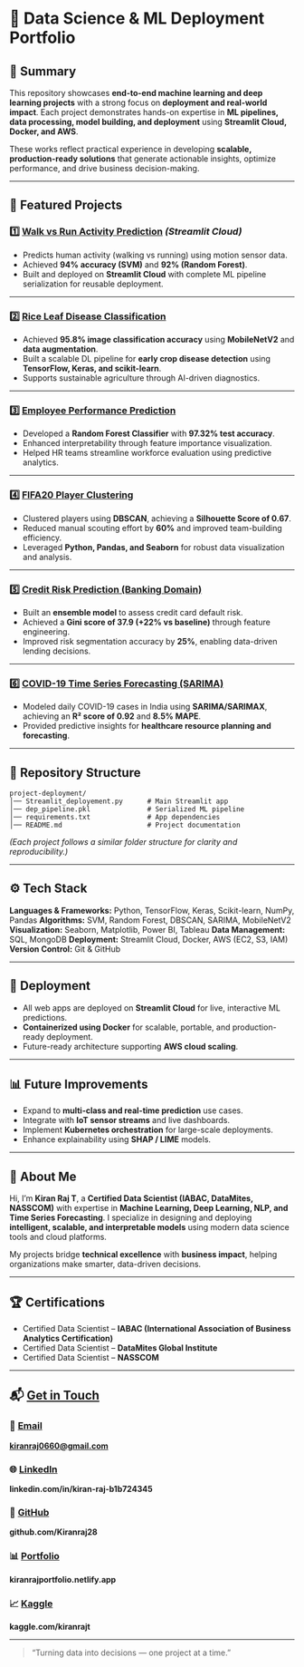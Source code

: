 # 🚀 Data Science & ML Deployment Portfolio

## 📌 Summary

This repository showcases **end-to-end machine learning and deep learning projects** with a strong focus on **deployment and real-world impact**. Each project demonstrates hands-on expertise in **ML pipelines, data processing, model building, and deployment** using **Streamlit Cloud, Docker, and AWS**.

These works reflect practical experience in developing **scalable, production-ready solutions** that generate actionable insights, optimize performance, and drive business decision-making.

---

## 🧠 Featured Projects

### 1️⃣ [Walk vs Run Activity Prediction](https://walk-run.streamlit.app/) *(Streamlit Cloud)*

* Predicts human activity (walking vs running) using motion sensor data.
* Achieved **94% accuracy (SVM)** and **92% (Random Forest)**.
* Built and deployed on **Streamlit Cloud** with complete ML pipeline serialization for reusable deployment.

---

### 2️⃣ [Rice Leaf Disease Classification](https://drive.google.com/file/d/1I5St9i68gTXYDXHcNoXRpgMfxc-MuMKx/view)

* Achieved **95.8% image classification accuracy** using **MobileNetV2** and **data augmentation**.
* Built a scalable DL pipeline for **early crop disease detection** using **TensorFlow, Keras, and scikit-learn**.
* Supports sustainable agriculture through AI-driven diagnostics.

---

### 3️⃣ [Employee Performance Prediction](https://employe-performances.streamlit.app/)

* Developed a **Random Forest Classifier** with **97.32% test accuracy**.
* Enhanced interpretability through feature importance visualization.
* Helped HR teams streamline workforce evaluation using predictive analytics.

---

### 4️⃣ [FIFA20 Player Clustering](https://fifa20-clustering.streamlit.app/)

* Clustered players using **DBSCAN**, achieving a **Silhouette Score of 0.67**.
* Reduced manual scouting effort by **60%** and improved team-building efficiency.
* Leveraged **Python, Pandas, and Seaborn** for robust data visualization and analysis.

---

### 5️⃣ [Credit Risk Prediction (Banking Domain)](https://drive.google.com/file/d/1IuUaDM3J7sOEE_yzKfXy2LJ3K3-hnN66/view)

* Built an **ensemble model** to assess credit card default risk.
* Achieved a **Gini score of 37.9 (+22% vs baseline)** through feature engineering.
* Improved risk segmentation accuracy by **25%**, enabling data-driven lending decisions.

---

### 6️⃣ [COVID-19 Time Series Forecasting (SARIMA)](https://drive.google.com/file/d/1oCMLxb7OBzksOAYXhHje6gijIMmTm_8O/view)

* Modeled daily COVID-19 cases in India using **SARIMA/SARIMAX**, achieving an **R² score of 0.92** and **8.5% MAPE**.
* Provided predictive insights for **healthcare resource planning and forecasting**.

---

## 📂 Repository Structure

```
project-deployment/
│── Streamlit_deployement.py      # Main Streamlit app
│── dep_pipeline.pkl              # Serialized ML pipeline
│── requirements.txt              # App dependencies
│── README.md                     # Project documentation
```

*(Each project follows a similar folder structure for clarity and reproducibility.)*

---

## ⚙️ Tech Stack

**Languages & Frameworks:** Python, TensorFlow, Keras, Scikit-learn, NumPy, Pandas
**Algorithms:** SVM, Random Forest, DBSCAN, SARIMA, MobileNetV2
**Visualization:** Seaborn, Matplotlib, Power BI, Tableau
**Data Management:** SQL, MongoDB
**Deployment:** Streamlit Cloud, Docker, AWS (EC2, S3, IAM)
**Version Control:** Git & GitHub

---

## 🚀 Deployment

* All web apps are deployed on **Streamlit Cloud** for live, interactive ML predictions.
* **Containerized using Docker** for scalable, portable, and production-ready deployment.
* Future-ready architecture supporting **AWS cloud scaling**.

---

## 📊 Future Improvements

* Expand to **multi-class and real-time prediction** use cases.
* Integrate with **IoT sensor streams** and live dashboards.
* Implement **Kubernetes orchestration** for large-scale deployments.
* Enhance explainability using **SHAP / LIME** models.

---

## 🧠 About Me

Hi, I’m **Kiran Raj T**, a **Certified Data Scientist (IABAC, DataMites, NASSCOM)** with expertise in **Machine Learning, Deep Learning, NLP, and Time Series Forecasting**.
I specialize in designing and deploying **intelligent, scalable, and interpretable models** using modern data science tools and cloud platforms.

My projects bridge **technical excellence** with **business impact**, helping organizations make smarter, data-driven decisions.

---

## 🏆 Certifications

* Certified Data Scientist – **IABAC (International Association of Business Analytics Certification)**
* Certified Data Scientist – **DataMites Global Institute**
* Certified Data Scientist – **NASSCOM**

---

## 📬 [Get in Touch](mailto:kiranraj0660@gmail.com)

### 📧 [Email](mailto:kiranraj0660@gmail.com)

**[kiranraj0660@gmail.com](mailto:kiranraj0660@gmail.com)**

### 🌐 [LinkedIn](https://www.linkedin.com/in/kiran-raj-b1b724345)

**linkedin.com/in/kiran-raj-b1b724345**

### 🐙 [GitHub](https://github.com/Kiranraj28)

**github.com/Kiranraj28**

### 📊 [Portfolio](https://kiranrajportfolio.netlify.app)

**kiranrajportfolio.netlify.app**

### 📈 [Kaggle](https://www.kaggle.com/kiranrajt)

**kaggle.com/kiranrajt**

---

> “Turning data into decisions — one project at a time.”




